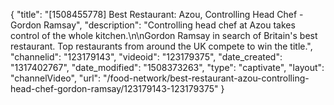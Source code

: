 {
    "title": "[1508455778] Best Restaurant: Azou, Controlling Head Chef - Gordon Ramsay",
    "description": "Controlling head chef at Azou takes control of the whole kitchen.\n\nGordon Ramsay in search of Britain's best restaurant. Top restaurants from around the UK compete to win the title.",
    "channelid": "123179143",
    "videoid": "123179375",
    "date_created": "1317402767",
    "date_modified": "1508373263",
    "type": "captivate",
    "layout": "channelVideo",
    "url": "\/food-network\/best-restaurant-azou-controlling-head-chef-gordon-ramsay\/123179143-123179375"
}